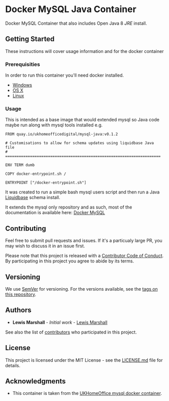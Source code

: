 # Docker MySQL Java Container

Docker MySQL Container that also includes Open Java 8 *JRE* install.

## Getting Started

These instructions will cover usage information and for the docker container 

### Prerequisities

In order to run this container you'll need docker installed.

* [Windows](https://docs.docker.com/windows/started)
* [OS X](https://docs.docker.com/mac/started/)
* [Linux](https://docs.docker.com/linux/started/)

### Usage

This is intended as a base image that would extended mysql so Java code maybe run along with mysql tools installed e.g.


```
FROM quay.io/ukhomeofficedigital/mysql-java:v0.1.2

# Customisations to allow for schema updates using liquidbase Java file
# =====================================================================

ENV TERM dumb

COPY docker-entrypoint.sh /

ENTRYPOINT ["/docker-entrypoint.sh"]
```

It was created to run a simple bash mysql users script and then run a Java 
[Liquidbase](http://www.liquibase.org/) schema install.

It extends the mysql only repository and as such, most of the documentation is available here:
[Docker MySQL](https://github.com/UKHomeOffice/docker-mysql/blob/v0.5.1/README.md)

 

## Contributing

Feel free to submit pull requests and issues. If it's a particualy large PR, you may wish to discuss
it in an issue first.

Please note that this project is released with a [Contributor Code of Conduct](code_of_conduct.md). 
By participating in this project you agree to abide by its terms.

## Versioning

We use [SemVer](http://semver.org/) for versioning. For the versions available, see the 
[tags on this repository](https://github.com/UKHomeOffice/docker-mysql-java/tags). 

## Authors

* **Lewis Marshall** - *Initial work* - [Lewis Marshall](https://github.com/LewisMarshall)

See also the list of [contributors](https://github.com/UKHomeOffice/docker-mysql-java/contributors) who 
participated in this project.

## License

This project is licensed under the MIT License - see the [LICENSE.md](LICENSE.md) file for details.

## Acknowledgments

* This container is taken from the 
  [UKHomeOffice mysql docker container](https://quay.io/repository/ukhomeofficedigital/mysql).
